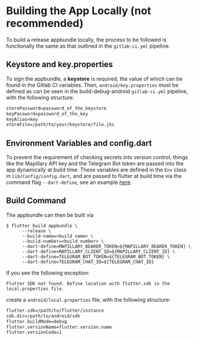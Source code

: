 # Building the App Locally (not recommended)

To build a release appbundle locally, the process to be followed is functionally the same as that
outlined in the `gitlab-ci.yml` pipeline.

## Keystore and key.properties

To sign the appbundle, a **keystore** is required, the value of which can be found in the Gitlab CI
variables. Then, `android/key.properties` must be defined as can be seen in the
build-debug-android `gitlab-ci.yml` pipeline, with the following structure:

```txt
storePassword=password_of_the_keystore
keyPassword=password_of_the_key
keyAlias=key
storeFile=/path/to/your/keystore/file.jks
```

## Environment Variables and config.dart

To prevent the requirement of checking secrets into version control, things like the Mapillary API
key and the Telegram Bot token are passed into the app dynamically at build time. These variables
are defined in the `Env` class in `lib/Config/config.dart`, and are passed to flutter at build time
via the command flag `--dart-define`, see an
example [here](https://dartcode.org/docs/using-dart-define-in-flutter/).

## Build Command

The appbundle can then be built via

```shell
$ flutter build appbundle \
      --release \
      --build-name=<build name> \
      --build-number=<build number> \
      --dart-define=MAPILLARY_BEARER_TOKEN=${MAPILLARY_BEARER_TOKEN} \
      --dart-define=MAPILLARY_CLIENT_ID=${MAPILLARY_CLIENT_ID} \
      --dart-define=TELEGRAM_BOT_TOKEN=${TELEGRAM_BOT_TOKEN} \
      --dart-define=TELEGRAM_CHAT_ID=${TELEGRAM_CHAT_ID}
```

If you see the following exception:

```shell
Flutter SDK not found. Define location with flutter.sdk in the local.properties file.
```

create a `android/local.properties` file, with the following structure:

```txt
flutter.sdk=/path/to/flutter/instance
sdk.dir=/path/to/android/sdk
flutter.buildMode=debug
flutter.versionName=flutter.version.name
flutter.versionCode=1
```
